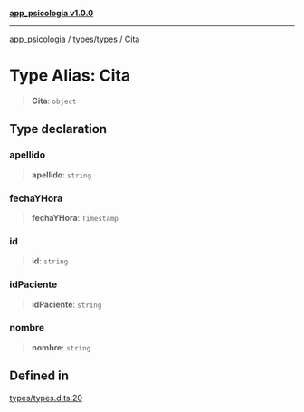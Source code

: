 [**app_psicologia v1.0.0**](../../../README.md)

***

[app_psicologia](../../../modules.md) / [types/types](../README.md) / Cita

# Type Alias: Cita

> **Cita**: `object`

## Type declaration

### apellido

> **apellido**: `string`

### fechaYHora

> **fechaYHora**: `Timestamp`

### id

> **id**: `string`

### idPaciente

> **idPaciente**: `string`

### nombre

> **nombre**: `string`

## Defined in

[types/types.d.ts:20](https://github.com/XxtbmfxX/app_psicologia/blob/1b7e1a732f6dc51a16bb04e0db4a2462b477a368/types/types.d.ts#L20)
